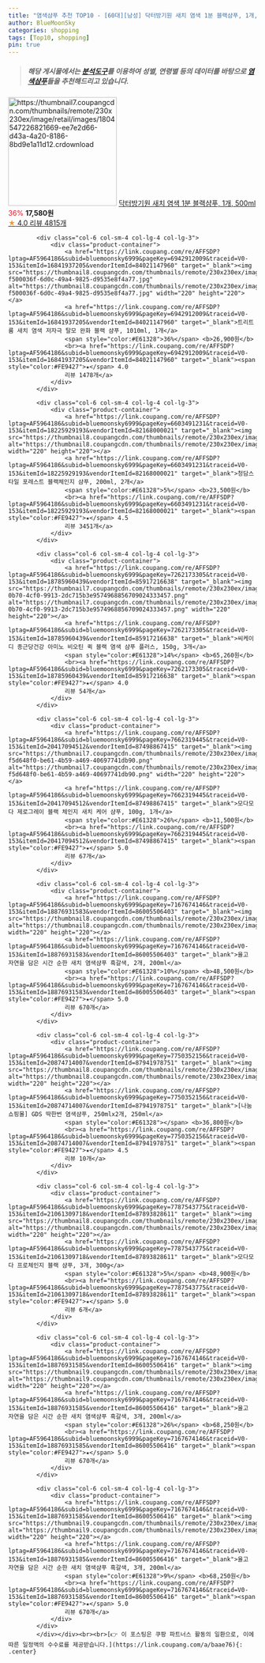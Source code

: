 ```yaml
---
title: "염색샴푸 추천 TOP10 - [60대][남성] 닥터방기원 새치 염색 1분 블랙샴푸, 1개, 500ml"
author: BlueMoonSky
categories: shopping
tags: [Top10, shopping]
pin: true
---
```


> ##### 해당 게시물에서는 [**분석도구**](https://itemscout.io/)를 이용하여 **성별**, **연령별** 등의 데이터를 바탕으로 [**염색샴푸**](https://link.coupang.com/a/baae76)들을 추천해드리고 있습니다.
<div class="container"><div class="row">
            <div class="col-6 col-sm-4 col-lg-4 col-lg-3">
                <div class="product-container">
                    <a href="https://link.coupang.com/re/AFFSDP?lptag=AF5964186&subid=bluemoonsky6999&pageKey=6694522763&traceid=V0-153&itemId=15483059088&vendorItemId=82702478278" target="_blank"><img src="https://thumbnail7.coupangcdn.com/thumbnails/remote/230x230ex/image/retail/images/1804547226821669-ee7e2d66-d43a-4a20-8186-8bd9e1a11d12.crdownload" alt="https://thumbnail7.coupangcdn.com/thumbnails/remote/230x230ex/image/retail/images/1804547226821669-ee7e2d66-d43a-4a20-8186-8bd9e1a11d12.crdownload" width="220" height="220"></a>
                    <a href="https://link.coupang.com/re/AFFSDP?lptag=AF5964186&subid=bluemoonsky6999&pageKey=6694522763&traceid=V0-153&itemId=15483059088&vendorItemId=82702478278" target="_blank">닥터방기원 새치 염색 1분 블랙샴푸, 1개, 500ml</a>
                    <span style="color:#E61328">36%</span> <b>17,580원</b>
                    <br><a href="https://link.coupang.com/re/AFFSDP?lptag=AF5964186&subid=bluemoonsky6999&pageKey=6694522763&traceid=V0-153&itemId=15483059088&vendorItemId=82702478278" target="_blank"><span style="color:#FE9427">★</span> 4.0
                    리뷰 4815개</a>
                </div>
            </div>
            
            <div class="col-6 col-sm-4 col-lg-4 col-lg-3">
                <div class="product-container">
                    <a href="https://link.coupang.com/re/AFFSDP?lptag=AF5964186&subid=bluemoonsky6999&pageKey=6942912009&traceid=V0-153&itemId=16841937205&vendorItemId=84021147960" target="_blank"><img src="https://thumbnail8.coupangcdn.com/thumbnails/remote/230x230ex/image/retail/images/5732637157030472-f500036f-6d0c-49a4-9825-d9535e8f4a77.jpg" alt="https://thumbnail8.coupangcdn.com/thumbnails/remote/230x230ex/image/retail/images/5732637157030472-f500036f-6d0c-49a4-9825-d9535e8f4a77.jpg" width="220" height="220"></a>
                    <a href="https://link.coupang.com/re/AFFSDP?lptag=AF5964186&subid=bluemoonsky6999&pageKey=6942912009&traceid=V0-153&itemId=16841937205&vendorItemId=84021147960" target="_blank">트리트룸 새치 염색 저자극 탈모 완화 블랙 샴푸, 1010ml, 1개</a>
                    <span style="color:#E61328">36%</span> <b>26,900원</b>
                    <br><a href="https://link.coupang.com/re/AFFSDP?lptag=AF5964186&subid=bluemoonsky6999&pageKey=6942912009&traceid=V0-153&itemId=16841937205&vendorItemId=84021147960" target="_blank"><span style="color:#FE9427">★</span> 4.0
                    리뷰 1478개</a>
                </div>
            </div>
            
            <div class="col-6 col-sm-4 col-lg-4 col-lg-3">
                <div class="product-container">
                    <a href="https://link.coupang.com/re/AFFSDP?lptag=AF5964186&subid=bluemoonsky6999&pageKey=6603491231&traceid=V0-153&itemId=18225929193&vendorItemId=82168000021" target="_blank"><img src="https://thumbnail8.coupangcdn.com/thumbnails/remote/230x230ex/image/vendor_inventory/c1bc/f0e8c24d2e80faca2bee7de7ebae97a813149a5879a0367f02508540c058.jpg" alt="https://thumbnail8.coupangcdn.com/thumbnails/remote/230x230ex/image/vendor_inventory/c1bc/f0e8c24d2e80faca2bee7de7ebae97a813149a5879a0367f02508540c058.jpg" width="220" height="220"></a>
                    <a href="https://link.coupang.com/re/AFFSDP?lptag=AF5964186&subid=bluemoonsky6999&pageKey=6603491231&traceid=V0-153&itemId=18225929193&vendorItemId=82168000021" target="_blank">청담스타일 포레스트 블랙체인지 샴푸, 200ml, 2개</a>
                    <span style="color:#E61328">5%</span> <b>23,500원</b>
                    <br><a href="https://link.coupang.com/re/AFFSDP?lptag=AF5964186&subid=bluemoonsky6999&pageKey=6603491231&traceid=V0-153&itemId=18225929193&vendorItemId=82168000021" target="_blank"><span style="color:#FE9427">★</span> 4.5
                    리뷰 3451개</a>
                </div>
            </div>
            
            <div class="col-6 col-sm-4 col-lg-4 col-lg-3">
                <div class="product-container">
                    <a href="https://link.coupang.com/re/AFFSDP?lptag=AF5964186&subid=bluemoonsky6999&pageKey=7262173305&traceid=V0-153&itemId=18785960439&vendorItemId=85917216638" target="_blank"><img src="https://thumbnail7.coupangcdn.com/thumbnails/remote/230x230ex/image/retail/images/205cfbf4-0b70-4cf0-9913-2dc715b3e9574968856709024333457.png" alt="https://thumbnail7.coupangcdn.com/thumbnails/remote/230x230ex/image/retail/images/205cfbf4-0b70-4cf0-9913-2dc715b3e9574968856709024333457.png" width="220" height="220"></a>
                    <a href="https://link.coupang.com/re/AFFSDP?lptag=AF5964186&subid=bluemoonsky6999&pageKey=7262173305&traceid=V0-153&itemId=18785960439&vendorItemId=85917216638" target="_blank">씨케이디 종근당건강 아미노 비오틴 퀵 블랙 염색 샴푸 플러스, 150g, 3개</a>
                    <span style="color:#E61328">14%</span> <b>65,260원</b>
                    <br><a href="https://link.coupang.com/re/AFFSDP?lptag=AF5964186&subid=bluemoonsky6999&pageKey=7262173305&traceid=V0-153&itemId=18785960439&vendorItemId=85917216638" target="_blank"><span style="color:#FE9427">★</span> 4.0
                    리뷰 54개</a>
                </div>
            </div>
            
            <div class="col-6 col-sm-4 col-lg-4 col-lg-3">
                <div class="product-container">
                    <a href="https://link.coupang.com/re/AFFSDP?lptag=AF5964186&subid=bluemoonsky6999&pageKey=7662319445&traceid=V0-153&itemId=20417094512&vendorItemId=87498867415" target="_blank"><img src="https://thumbnail7.coupangcdn.com/thumbnails/remote/230x230ex/image/retail/images/1231431431001416-f5d648f0-be61-4b59-a469-40697741db90.png" alt="https://thumbnail7.coupangcdn.com/thumbnails/remote/230x230ex/image/retail/images/1231431431001416-f5d648f0-be61-4b59-a469-40697741db90.png" width="220" height="220"></a>
                    <a href="https://link.coupang.com/re/AFFSDP?lptag=AF5964186&subid=bluemoonsky6999&pageKey=7662319445&traceid=V0-153&itemId=20417094512&vendorItemId=87498867415" target="_blank">모다모다 제로그레이 블랙 체인지 새치 케어 샴푸, 100g, 1개</a>
                    <span style="color:#E61328">26%</span> <b>11,500원</b>
                    <br><a href="https://link.coupang.com/re/AFFSDP?lptag=AF5964186&subid=bluemoonsky6999&pageKey=7662319445&traceid=V0-153&itemId=20417094512&vendorItemId=87498867415" target="_blank"><span style="color:#FE9427">★</span> 5.0
                    리뷰 67개</a>
                </div>
            </div>
            
            <div class="col-6 col-sm-4 col-lg-4 col-lg-3">
                <div class="product-container">
                    <a href="https://link.coupang.com/re/AFFSDP?lptag=AF5964186&subid=bluemoonsky6999&pageKey=7167674146&traceid=V0-153&itemId=18876931583&vendorItemId=86005506403" target="_blank"><img src="https://thumbnail8.coupangcdn.com/thumbnails/remote/230x230ex/image/vendor_inventory/6a44/cc24a95982c9efd2b95c54ae4729ed7e1cb1957da5afc3b8136e6a42ad8e.jpg" alt="https://thumbnail8.coupangcdn.com/thumbnails/remote/230x230ex/image/vendor_inventory/6a44/cc24a95982c9efd2b95c54ae4729ed7e1cb1957da5afc3b8136e6a42ad8e.jpg" width="220" height="220"></a>
                    <a href="https://link.coupang.com/re/AFFSDP?lptag=AF5964186&subid=bluemoonsky6999&pageKey=7167674146&traceid=V0-153&itemId=18876931583&vendorItemId=86005506403" target="_blank">율고 자연을 담은 시간 순한 새치 염색샴푸 흑갈색, 2개, 200ml</a>
                    <span style="color:#E61328">10%</span> <b>48,500원</b>
                    <br><a href="https://link.coupang.com/re/AFFSDP?lptag=AF5964186&subid=bluemoonsky6999&pageKey=7167674146&traceid=V0-153&itemId=18876931583&vendorItemId=86005506403" target="_blank"><span style="color:#FE9427">★</span> 5.0
                    리뷰 670개</a>
                </div>
            </div>
            
            <div class="col-6 col-sm-4 col-lg-4 col-lg-3">
                <div class="product-container">
                    <a href="https://link.coupang.com/re/AFFSDP?lptag=AF5964186&subid=bluemoonsky6999&pageKey=7750352156&traceid=V0-153&itemId=20874714007&vendorItemId=87941978751" target="_blank"><img src="https://thumbnail8.coupangcdn.com/thumbnails/remote/230x230ex/image/vendor_inventory/bd1f/5366adbe0e9e3208da96d5a798c31996771d6b65d88cdaf9cdeb230bb025.jpg" alt="https://thumbnail8.coupangcdn.com/thumbnails/remote/230x230ex/image/vendor_inventory/bd1f/5366adbe0e9e3208da96d5a798c31996771d6b65d88cdaf9cdeb230bb025.jpg" width="220" height="220"></a>
                    <a href="https://link.coupang.com/re/AFFSDP?lptag=AF5964186&subid=bluemoonsky6999&pageKey=7750352156&traceid=V0-153&itemId=20874714007&vendorItemId=87941978751" target="_blank">[나눔쇼핑몰] GDS 딱한번 염색샴푸, 250mlx2개, 250ml</a>
                    <span style="color:#E61328"></span> <b>36,800원</b>
                    <br><a href="https://link.coupang.com/re/AFFSDP?lptag=AF5964186&subid=bluemoonsky6999&pageKey=7750352156&traceid=V0-153&itemId=20874714007&vendorItemId=87941978751" target="_blank"><span style="color:#FE9427">★</span> 4.5
                    리뷰 10개</a>
                </div>
            </div>
            
            <div class="col-6 col-sm-4 col-lg-4 col-lg-3">
                <div class="product-container">
                    <a href="https://link.coupang.com/re/AFFSDP?lptag=AF5964186&subid=bluemoonsky6999&pageKey=7787543775&traceid=V0-153&itemId=21061309718&vendorItemId=87893828611" target="_blank"><img src="https://thumbnail8.coupangcdn.com/thumbnails/remote/230x230ex/image/vendor_inventory/5327/46e667578fd925da043a0dcf56093b457a510f9220f69d2c9344b8a80a39.jpg" alt="https://thumbnail8.coupangcdn.com/thumbnails/remote/230x230ex/image/vendor_inventory/5327/46e667578fd925da043a0dcf56093b457a510f9220f69d2c9344b8a80a39.jpg" width="220" height="220"></a>
                    <a href="https://link.coupang.com/re/AFFSDP?lptag=AF5964186&subid=bluemoonsky6999&pageKey=7787543775&traceid=V0-153&itemId=21061309718&vendorItemId=87893828611" target="_blank">모다모다 프로체인지 블랙 샴푸, 3개, 300g</a>
                    <span style="color:#E61328">5%</span> <b>48,900원</b>
                    <br><a href="https://link.coupang.com/re/AFFSDP?lptag=AF5964186&subid=bluemoonsky6999&pageKey=7787543775&traceid=V0-153&itemId=21061309718&vendorItemId=87893828611" target="_blank"><span style="color:#FE9427">★</span> 5.0
                    리뷰 6개</a>
                </div>
            </div>
            
            <div class="col-6 col-sm-4 col-lg-4 col-lg-3">
                <div class="product-container">
                    <a href="https://link.coupang.com/re/AFFSDP?lptag=AF5964186&subid=bluemoonsky6999&pageKey=7167674146&traceid=V0-153&itemId=18876931585&vendorItemId=86005506416" target="_blank"><img src="https://thumbnail9.coupangcdn.com/thumbnails/remote/230x230ex/image/vendor_inventory/653c/099bebf1d290359672c1c5182dfcfbddada461d6479bce725eab181add41.jpg" alt="https://thumbnail9.coupangcdn.com/thumbnails/remote/230x230ex/image/vendor_inventory/653c/099bebf1d290359672c1c5182dfcfbddada461d6479bce725eab181add41.jpg" width="220" height="220"></a>
                    <a href="https://link.coupang.com/re/AFFSDP?lptag=AF5964186&subid=bluemoonsky6999&pageKey=7167674146&traceid=V0-153&itemId=18876931585&vendorItemId=86005506416" target="_blank">율고 자연을 담은 시간 순한 새치 염색샴푸 흑갈색, 3개, 200ml</a>
                    <span style="color:#E61328">26%</span> <b>68,250원</b>
                    <br><a href="https://link.coupang.com/re/AFFSDP?lptag=AF5964186&subid=bluemoonsky6999&pageKey=7167674146&traceid=V0-153&itemId=18876931585&vendorItemId=86005506416" target="_blank"><span style="color:#FE9427">★</span> 5.0
                    리뷰 670개</a>
                </div>
            </div>
            
            <div class="col-6 col-sm-4 col-lg-4 col-lg-3">
                <div class="product-container">
                    <a href="https://link.coupang.com/re/AFFSDP?lptag=AF5964186&subid=bluemoonsky6999&pageKey=7167674146&traceid=V0-153&itemId=18876931585&vendorItemId=86005506416" target="_blank"><img src="https://thumbnail9.coupangcdn.com/thumbnails/remote/230x230ex/image/vendor_inventory/653c/099bebf1d290359672c1c5182dfcfbddada461d6479bce725eab181add41.jpg" alt="https://thumbnail9.coupangcdn.com/thumbnails/remote/230x230ex/image/vendor_inventory/653c/099bebf1d290359672c1c5182dfcfbddada461d6479bce725eab181add41.jpg" width="220" height="220"></a>
                    <a href="https://link.coupang.com/re/AFFSDP?lptag=AF5964186&subid=bluemoonsky6999&pageKey=7167674146&traceid=V0-153&itemId=18876931585&vendorItemId=86005506416" target="_blank">율고 자연을 담은 시간 순한 새치 염색샴푸 흑갈색, 3개, 200ml</a>
                    <span style="color:#E61328">9%</span> <b>68,250원</b>
                    <br><a href="https://link.coupang.com/re/AFFSDP?lptag=AF5964186&subid=bluemoonsky6999&pageKey=7167674146&traceid=V0-153&itemId=18876931585&vendorItemId=86005506416" target="_blank"><span style="color:#FE9427">★</span> 5.0
                    리뷰 670개</a>
                </div>
            </div>
            </div></div><br><br>[👉 이 포스팅은 쿠팡 파트너스 활동의 일환으로, 이에 따른 일정액의 수수료를 제공받습니다.](https://link.coupang.com/a/baae76){: .center}